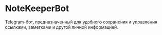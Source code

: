 # NoteKeeperBot
Telegram-бот, предназначенный для удобного сохранения и управления ссылками, заметками и другой личной информацией.

